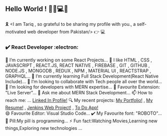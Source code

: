 ## Hello World ! 👋😄💻👋

🎗️ <I am Tariq , so grateful to be sharing my profile with you., a self-motivated web developer from Pakistan/> 👉 💻
### ✔️ React Developer :electron:

🔭 I’m currently working on some React Projects...
💙 I like HTML , CSS , JAVASCRIPT , REACT.JS, REACT NATIVE , FIREBASE , GIT , GITHUB , NODE.JS , MONGODB , REDUX , NPM , MATERIAL UI , REACTSTRAP , GRAPHQL...
🌱 I’m currently learning Full Stack Development(React Native Include)...
👯 I’m looking to collaborate with Tech people all over the world...
🤔 I’m looking for developers with MERN expertise...
💌 Favourite Extension: "Live Server"...
💬 Ask me about MERN Stack Development...
📫 How to reach me: ... [Linked In Profile!](https://www.linkedin.com/in/mohammad-tariq-0a62a41b9)
🔍 My recent projects: [My Portfolio!](http://tariq-developer.surge.sh) , [My Resume!](http://tariq-resume.surge.sh) , [Jenkins Web Project!]( http://jenkinsbytariq.surge.sh) ,  [To Do App!](http://todoappbytariq.surge.sh)   
😄 Favourite Editor: Visual Studio Code...
✔️ My Favourite font: "ROBOTO"...
💊 Pill:My pill is programming...
⚡ Fun fact:Watching Movies,Learning new things,Exploring new technologies ...
